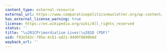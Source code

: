 ```yaml
---
content_type: external-resource
external_url: https://www.comparativepoliticsnewsletter.org/wp-content/uploads/2021/04/2001_winter.pdf
has_external_license_warning: true
license: https://en.wikipedia.org/wiki/All_rights_reserved
status: ''
title: "\u201CPrimordialism Lives!\u201D (PDF)"
uid: f92e543c-705e-4cb1-ad21-94d0f8890b6d
wayback_url: ''
---
```

